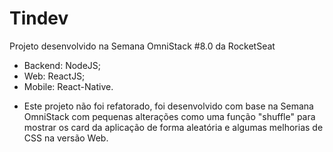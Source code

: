 # Tindev

Projeto desenvolvido na Semana OmniStack #8.0 da RocketSeat


- Backend: NodeJS;
- Web: ReactJS;
- Mobile: React-Native.

* Este projeto não foi refatorado, foi desenvolvido com base na Semana OmniStack com pequenas alterações como uma função "shuffle" para mostrar os card da aplicação de forma aleatória e algumas melhorias de CSS na versão Web.

